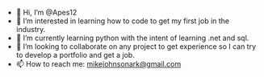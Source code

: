 - 👋 Hi, I’m @Apes12
- 👀 I’m interested in learning how to code to get my first job in the industry.
- 🌱 I’m currently learning python with the intent of learning .net and sql.
- 💞️ I’m looking to collaborate on any project to get experience so I can try to develop a portfolio and get a job.
- 📫 How to reach me: mikejohnsonark@gmail.com

<!---
Apes12/Apes12 is a ✨ special ✨ repository because its `README.md` (this file) appears on your GitHub profile.
You can click the Preview link to take a look at your changes.
--->
